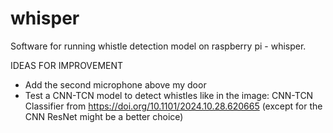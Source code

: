 # whisper
Software for running whistle detection model on raspberry pi - whisper.

IDEAS FOR IMPROVEMENT
  * Add the second microphone above my door
  * Test a CNN-TCN model to detect whistles like in the image: CNN-TCN Classifier from https://doi.org/10.1101/2024.10.28.620665 (except for the CNN ResNet might be a better choice)


  
